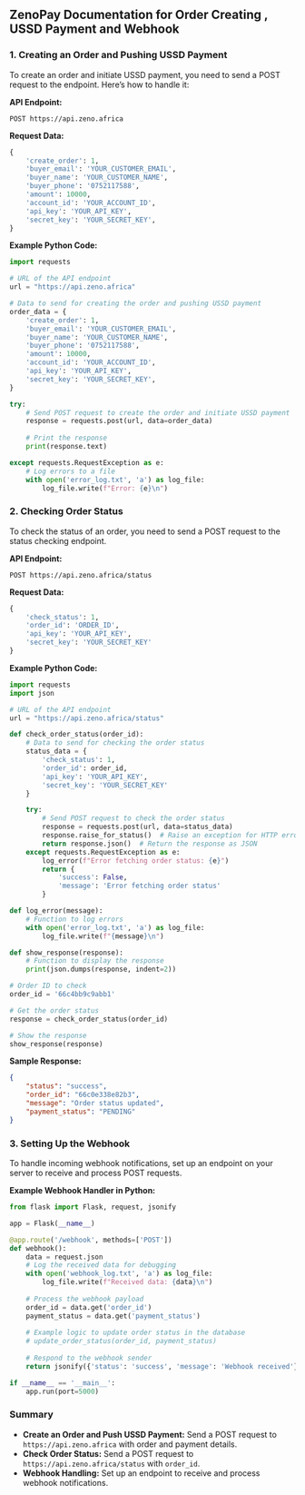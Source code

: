 
## ZenoPay Documentation for Order Creating , USSD Payment and Webhook

### 1. **Creating an Order and Pushing USSD Payment**

To create an order and initiate USSD payment, you need to send a POST request to the endpoint. Here’s how to handle it:

**API Endpoint:**
```
POST https://api.zeno.africa
```

**Request Data:**
```python
{
    'create_order': 1,
    'buyer_email': 'YOUR_CUSTOMER_EMAIL',
    'buyer_name': 'YOUR_CUSTOMER_NAME',
    'buyer_phone': '0752117588',
    'amount': 10000,
    'account_id': 'YOUR_ACCOUNT_ID',
    'api_key': 'YOUR_API_KEY',
    'secret_key': 'YOUR_SECRET_KEY',
}
```

**Example Python Code:**
```python
import requests

# URL of the API endpoint
url = "https://api.zeno.africa"

# Data to send for creating the order and pushing USSD payment
order_data = {
    'create_order': 1,
    'buyer_email': 'YOUR_CUSTOMER_EMAIL',
    'buyer_name': 'YOUR_CUSTOMER_NAME',
    'buyer_phone': '0752117588',
    'amount': 10000,
    'account_id': 'YOUR_ACCOUNT_ID',
    'api_key': 'YOUR_API_KEY',
    'secret_key': 'YOUR_SECRET_KEY',
}

try:
    # Send POST request to create the order and initiate USSD payment
    response = requests.post(url, data=order_data)
    
    # Print the response
    print(response.text)

except requests.RequestException as e:
    # Log errors to a file
    with open('error_log.txt', 'a') as log_file:
        log_file.write(f"Error: {e}\n")
```

### 2. **Checking Order Status**

To check the status of an order, you need to send a POST request to the status checking endpoint.

**API Endpoint:**
```
POST https://api.zeno.africa/status
```

**Request Data:**
```python
{
    'check_status': 1,
    'order_id': 'ORDER_ID',
    'api_key': 'YOUR_API_KEY',
    'secret_key': 'YOUR_SECRET_KEY'
}
```

**Example Python Code:**
```python
import requests
import json

# URL of the API endpoint
url = "https://api.zeno.africa/status"

def check_order_status(order_id):
    # Data to send for checking the order status
    status_data = {
        'check_status': 1,
        'order_id': order_id,
        'api_key': 'YOUR_API_KEY',
        'secret_key': 'YOUR_SECRET_KEY'
    }

    try:
        # Send POST request to check the order status
        response = requests.post(url, data=status_data)
        response.raise_for_status()  # Raise an exception for HTTP errors
        return response.json()  # Return the response as JSON
    except requests.RequestException as e:
        log_error(f"Error fetching order status: {e}")
        return {
            'success': False,
            'message': 'Error fetching order status'
        }

def log_error(message):
    # Function to log errors
    with open('error_log.txt', 'a') as log_file:
        log_file.write(f"{message}\n")

def show_response(response):
    # Function to display the response
    print(json.dumps(response, indent=2))

# Order ID to check
order_id = '66c4bb9c9abb1'

# Get the order status
response = check_order_status(order_id)

# Show the response
show_response(response)
```

**Sample Response:**
```json
{
    "status": "success",
    "order_id": "66c0e338e82b3",
    "message": "Order status updated",
    "payment_status": "PENDING"
}
```

### 3. **Setting Up the Webhook**

To handle incoming webhook notifications, set up an endpoint on your server to receive and process POST requests.

**Example Webhook Handler in Python:**
```python
from flask import Flask, request, jsonify

app = Flask(__name__)

@app.route('/webhook', methods=['POST'])
def webhook():
    data = request.json
    # Log the received data for debugging
    with open('webhook_log.txt', 'a') as log_file:
        log_file.write(f"Received data: {data}\n")
    
    # Process the webhook payload
    order_id = data.get('order_id')
    payment_status = data.get('payment_status')
    
    # Example logic to update order status in the database
    # update_order_status(order_id, payment_status)
    
    # Respond to the webhook sender
    return jsonify({'status': 'success', 'message': 'Webhook received'})

if __name__ == '__main__':
    app.run(port=5000)
```

### Summary

- **Create an Order and Push USSD Payment:** Send a POST request to `https://api.zeno.africa` with order and payment details.
- **Check Order Status:** Send a POST request to `https://api.zeno.africa/status` with `order_id`.
- **Webhook Handling:** Set up an endpoint to receive and process webhook notifications.
